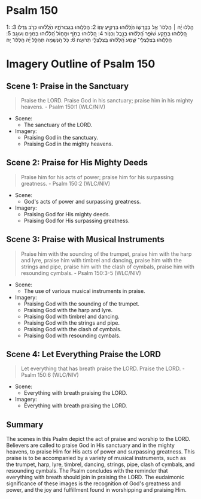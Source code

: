 # Psalm 150
1: הַ֥לְלוּ יָ֨הּ ׀ הַֽלְלוּ־ אֵ֥ל בְּקָדְשׁ֑וֹ הֽ͏ַ֝לְל֗וּהוּ בִּרְקִ֥יעַ עֻזּֽוֹ׃
2: הַֽלְל֥וּהוּ בִגְבוּרֹתָ֑יו הֽ͏ַ֝לְל֗וּהוּ כְּרֹ֣ב גֻּדְלֽוֹ׃
3: הַֽ֭לְלוּהוּ בְּתֵ֣קַע שׁוֹפָ֑ר הַֽ֝לְל֗וּהוּ בְּנֵ֣בֶל וְכִנּֽוֹר׃
4: הַֽ֭לְלוּהוּ בְתֹ֣ף וּמָח֑וֹל הַֽ֝לְל֗וּהוּ בְּמִנִּ֥ים וְעוּגָֽב׃
5: הַֽלְל֥וּהוּ בְצִלְצְלֵי־ שָׁ֑מַע הַֽ֝לְל֗וּהוּ בְּֽצִלְצְלֵ֥י תְרוּעָֽה׃
6: כֹּ֣ל הַ֭נְּשָׁמָה תְּהַלֵּ֥ל יָ֗הּ הַֽלְלוּ־ יָֽהּ׃

# Imagery Outline of Psalm 150

## Scene 1: Praise in the Sanctuary

> Praise the LORD. Praise God in his sanctuary; praise him in his mighty heavens. - Psalm 150:1 (WLC/NIV)

- Scene:
  - The sanctuary of the LORD.
- Imagery:
  - Praising God in the sanctuary.
  - Praising God in the mighty heavens.

## Scene 2: Praise for His Mighty Deeds

> Praise him for his acts of power; praise him for his surpassing greatness. - Psalm 150:2 (WLC/NIV)

- Scene:
  - God's acts of power and surpassing greatness.
- Imagery:
  - Praising God for His mighty deeds.
  - Praising God for His surpassing greatness.

## Scene 3: Praise with Musical Instruments

> Praise him with the sounding of the trumpet, praise him with the harp and lyre, praise him with timbrel and dancing, praise him with the strings and pipe, praise him with the clash of cymbals, praise him with resounding cymbals. - Psalm 150:3-5 (WLC/NIV)

- Scene:
  - The use of various musical instruments in praise.
- Imagery:
  - Praising God with the sounding of the trumpet.
  - Praising God with the harp and lyre.
  - Praising God with timbrel and dancing.
  - Praising God with the strings and pipe.
  - Praising God with the clash of cymbals.
  - Praising God with resounding cymbals.

## Scene 4: Let Everything Praise the LORD

> Let everything that has breath praise the LORD. Praise the LORD. - Psalm 150:6 (WLC/NIV)

<!--- Missing an interesting distinction here - everthing that has breathe - Leaves out Earth, Heaven, etc. --->

- Scene:
  - Everything with breath praising the LORD.
- Imagery:
  - Everything with breath praising the LORD.

## Summary

The scenes in this Psalm depict the act of praise and worship to the LORD. Believers are called to praise God in His sanctuary and in the mighty heavens, to praise Him for His acts of power and surpassing greatness. This praise is to be accompanied by a variety of musical instruments, such as the trumpet, harp, lyre, timbrel, dancing, strings, pipe, clash of cymbals, and resounding cymbals. The Psalm concludes with the reminder that everything with breath should join in praising the LORD. The eudaimonic significance of these images is the recognition of God's greatness and power, and the joy and fulfillment found in worshipping and praising Him.
